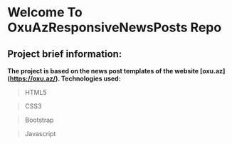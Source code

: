 # Welcome To OxuAzResponsiveNewsPosts Repo

## Project brief information:

**The project is based on the news post templates of the website [oxu.az] (https://oxu.az/). Technologies used:**

>HTML5

>CSS3

>Bootstrap

>Javascript
